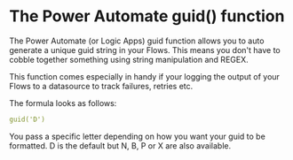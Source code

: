 # The Power Automate guid() function

The Power Automate (or Logic Apps) guid function allows you to auto generate a unique guid string in your Flows. This means you don't have to cobble together something using string manipulation and REGEX.

This function comes especially in handy if your logging the output of your Flows to a datasource to track failures, retries etc.

The formula looks as follows:

```yaml
guid('D')
```
You pass a specific letter depending on how you want your guid to be formatted. D is the default but N, B, P or X are also available.


